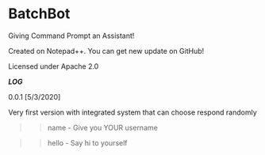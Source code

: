 # BatchBot

Giving Command Prompt an Assistant!

Created on Notepad++. You can get new update on GitHub!

Licensed under Apache 2.0


***LOG***

0.0.1 [5/3/2020]

Very first version with integrated system that can choose respond randomly

>> name - Give you YOUR username

>> hello - Say hi to yourself

